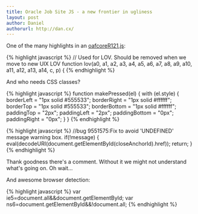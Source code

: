```yaml
---
title: Oracle Job Site JS - a new frontier in ugliness
layout: post
author: Daniel
authorurl: http://dan.cx/
---
```


One of the many highlights in an [oafcoreR121.js](https://irecruitment.oracle.com/OA_HTML/cabo/oajsLibs/oafcoreR121.js):

{% highlight javascript %}
// Used for LOV. Should be removed when we move to new UIX LOV
function lov(a0, a1, a2, a3, a4, a5, a6, a7, a8, a9, a10, a11, a12, a13, a14, c, p)
{
{% endhighlight %}

And who needs CSS classes?

{% highlight javascript %}
function makePressed(el) 
{
  with (el.style) 
  {
    borderLeft = "1px solid #555533";
    borderRight = "1px solid #ffffff";
    borderTop = "1px solid #555533";
    borderBottom = "1px solid #ffffff";
    paddingTop = "2px";
    paddingLeft = "2px";
    paddingBottom = "0px";
    paddingRight = "0px";
  }
}
{% endhighlight %}

{% highlight javascript %}
//bug 9551575:Fix to avoid 'UNDEFINED' message warning box.
if(!message)
{
eval(decodeURI(document.getElementById(closeAnchorId).href));
return;
}
{% endhighlight %}

Thank goodness there's a comment. Without it we might not understand what's going on. Oh wait...

And awesome browser detection:

{% highlight javascript %}
var ie5=document.all&&document.getElementById;
var ns6=document.getElementById&&!document.all;
{% endhighlight %}
